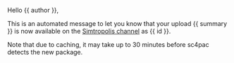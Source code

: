 Hello {{ author }},

This is an automated message to let you know that your upload {{ summary }} is now available on the [Simtropolis channel](https://sc4pac.simtropolis.com) as {{ id }}.

Note that due to caching, it may take up to 30 minutes before sc4pac detects the new package.
